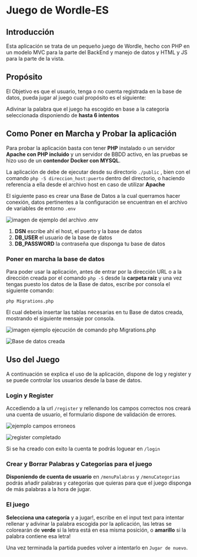 # Juego de Wordle-ES
 ## Introducción
 Esta aplicación se trata de un pequeño juego de Wordle, hecho con PHP en un modelo MVC para la parte del BackEnd y manejo de datos y HTML y JS para la parte de la vista.
 
 ## Propósito
 <p>El Objetivo es que el usuario, tenga o no cuenta registrada en la base de datos, pueda jugar al juego cual propósito es el siguiente:</p>
 <p>Adivinar la palabra que el juego ha escogido en base a la categoría seleccionada disponiendo de <strong>hasta 6 intentos</strong></p>
 
 ## Como Poner en Marcha y Probar la aplicación
Para probar la aplicación basta con tener **PHP** instalado o un servidor **Apache con PHP incluido** y un servidor de BBDD activo, en las pruebas se hizo uso de un **contendor Docker con MYSQL**.

La aplicación de debe de ejecutar desde su directorio `./public` , bien con el comando `php -S direccion_host:puerto` dentro del directorio, o haciendo referencia a ella desde el archivo host en caso de utilizar **Apache**

El siguiente paso es crear una Base de Datos a la cual querramos hacer conexión, datos pertinentes a la configuración se encuentran en el archivo de variables de entorno `.env`

 ![imagen de ejemplo del archivo .env](https://github.com/JuanIgnaso/Wordle-ES-Juego/assets/104755375/0293799b-f16b-4bbb-b8ec-31236aab3ea2)

<ol>
 <li><strong>DSN</strong> escribe ahí el host, el puerto y la base de datos</li>
 <li><strong>DB_USER</strong> el usuario de la base de datos</li>
 <li><strong>DB_PASSWORD</strong> la contraseña que disponga tu base de datos</li>
</ol>

### Poner en marcha la base de datos
Para poder usar la aplicación, antes de entrar por la dirección URL o a la dirección creada por el comando `php -S` desde la **carpeta raíz** y una vez tengas puesto los datos de la Base de datos, escribe por consola el siguiente comando:

```dif
php Migrations.php
```

El cual debería insertar las tablas necesarias en tu Base de datos creada, mostrando el siguiente mensaje por consola.

![imagen ejemplo ejecución de comando php Migrations.php](https://github.com/JuanIgnaso/Wordle-ES-Juego/assets/104755375/8ec8b014-9f70-40dc-b4a7-1ed53d7b27e8)


![Base de datos creada](https://github.com/JuanIgnaso/Wordle-ES-Juego/assets/104755375/78649e14-c2f8-447d-8974-7c2bfc63191f)

 ## Uso del Juego

A continuación se explica el uso de la aplicación, dispone de log y register y se puede controlar los usuarios desde la base de datos.
 
 ### Login y Register

Accediendo a la url `/register` y rellenando los campos correctos nos creará una cuenta de usuario, el formulario dispone de validación de errores.


![ejemplo campos erroneos](https://github.com/JuanIgnaso/Wordle-ES-Juego/assets/104755375/84b41af8-80ea-4647-839e-a6794f7a8c27)


![register completado](https://github.com/JuanIgnaso/Wordle-ES-Juego/assets/104755375/cc7c63a3-c715-48ab-8bcf-16cc392d1fee)

Si se ha creado con exito la cuenta te podrás loguear en `/login`
 
 ### Crear y Borrar Palabras y Categorías para el juego

 **Disponiendo de cuenta de usuario** en `/menuPalabras` y `/menuCategorias` podrás añadir palabras y categorías que quieras para que el juego disponga de más palabras a la hora de jugar.
 
 ### El juego
**Selecciona una categoría** y a jugar!, escribe en el input text para intentar rellenar y adivinar la palabra escogida por la aplicación, las letras se colorearán de <strong>verde</strong> si la letra está en esa misma posición, o <strong>amarillo</strong> si la palabra contiene esa letra!


Una vez terminada la partida puedes volver a intentarlo en `Jugar de nuevo`.
